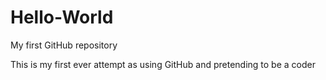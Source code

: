 # Hello-World
My first GitHub repository


This is my first ever attempt as using GitHub and pretending to be a coder
